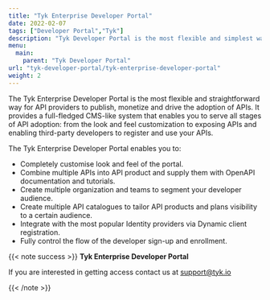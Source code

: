 ```yaml
---
title: "Tyk Enterprise Developer Portal"
date: 2022-02-07
tags: ["Developer Portal","Tyk"]
description: "Tyk Developer Portal is the most flexible and simplest way for API providers to publish, monetise and drive the adoption of APIs"
menu:
  main:
    parent: "Tyk Developer Portal"
url: "tyk-developer-portal/tyk-enterprise-developer-portal"
weight: 2
---
```


The Tyk Enterprise Developer Portal is the most flexible and straightforward way for API providers to publish, monetize and drive the adoption of APIs. It provides a full-fledged CMS-like system that enables you to serve all stages of API adoption: from the look and feel customization to exposing APIs and enabling third-party developers to register and use your APIs.

The Tyk Enterprise Developer Portal enables you to:

*   Completely customise look and feel of the portal.
*   Combine multiple APIs into API product and supply them with OpenAPI documentation and tutorials.
*   Create multiple organization and teams to segment your developer audience.
*   Create multiple API catalogues to tailor API products and plans visibility to a certain audience.
*   Integrate with the most popular Identity providers via Dynamic client registration.
*   Fully control the flow of the developer sign-up and enrollment.

{{< note success >}}
**Tyk Enterprise Developer Portal**

If you are interested in getting access contact us at [support@tyk.io](<mailto:support@tyk.io?subject=Tyk Enterprise Portal Beta>)

{{< /note >}}